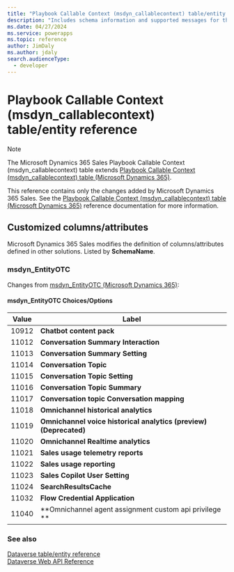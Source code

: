 ```yaml
---
title: "Playbook Callable Context (msdyn_callablecontext) table/entity reference (Microsoft Dynamics 365 Sales) | Microsoft Docs"
description: "Includes schema information and supported messages for the Playbook Callable Context (msdyn_callablecontext) table/entity with Microsoft Dynamics 365 Sales."
ms.date: 04/27/2024
ms.service: powerapps
ms.topic: reference
author: JimDaly
ms.author: jdaly
search.audienceType: 
  - developer
---
```


# Playbook Callable Context (msdyn_callablecontext) table/entity reference



> [!NOTE]
> The Microsoft Dynamics 365 Sales Playbook Callable Context (msdyn_callablecontext) table extends [Playbook Callable Context (msdyn_callablecontext) table (Microsoft Dynamics 365)](/dynamics365/developer/reference/dataverse/entities/msdyn_callablecontext).
>
> This reference contains only the changes added by Microsoft Dynamics 365 Sales.
> See the [Playbook Callable Context (msdyn_callablecontext) table (Microsoft Dynamics 365)](/dynamics365/developer/reference/dataverse/entities/msdyn_callablecontext) reference documentation for more information.



## Customized columns/attributes

Microsoft Dynamics 365 Sales
modifies the definition of columns/attributes defined in other solutions. Listed by **SchemaName**.

### <a name="BKMK_msdyn_EntityOTC"></a> msdyn_EntityOTC

Changes from [msdyn_EntityOTC (Microsoft Dynamics 365)](/dynamics365/developer/reference/dataverse/entities/msdyn_callablecontext#BKMK_msdyn_EntityOTC):

#### msdyn_EntityOTC Choices/Options

|Value|Label|
|---|---|
|10912|**Chatbot content pack**|
|11012|**Conversation Summary Interaction**|
|11013|**Conversation Summary Setting**|
|11014|**Conversation Topic**|
|11015|**Conversation Topic Setting**|
|11016|**Conversation Topic Summary**|
|11017|**Conversation topic Conversation mapping**|
|11018|**Omnichannel historical analytics**|
|11019|**Omnichannel voice historical analytics (preview) (Deprecated)**|
|11020|**Omnichannel Realtime analytics**|
|11021|**Sales usage telemetry reports**|
|11022|**Sales usage reporting**|
|11023|**Sales Copilot User Setting**|
|11024|**SearchResultsCache**|
|11032|**Flow Credential Application**|
|11040|**Omnichannel agent assignment custom api privilege **|



### See also

[Dataverse table/entity reference](../about-entity-reference.md)  
[Dataverse Web API Reference](/power-apps/developer/data-platform/webapi/reference/about)   

